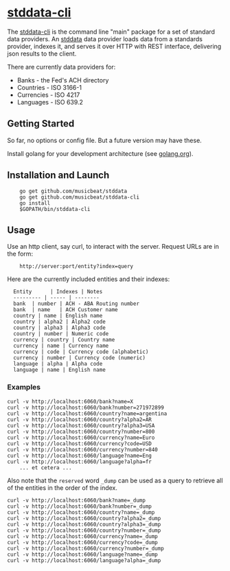 # [stddata-cli](https://github.com/musicbeat/stddata-cli)

The [stddata-cli](https://github.com/musicbeat/stddata-cli) is the command line "main" package for a set of standard data providers. An [stddata](https://github.com/musicbeat/stddata) data provider loads data from a standards provider, indexes it, and serves it over HTTP with REST interface, delivering json results to the client.

There are currently data providers for:

 * Banks - the Fed's ACH directory
 * Countries - ISO 3166-1
 * Currencies - ISO 4217
 * Languages - ISO 639.2

## Getting Started

So far, no options or config file. But a future version may have
these.

Install golang for your development architecture (see [golang.org](http://golang.org)).

## Installation and Launch
```
	go get github.com/musicbeat/stddata
	go get github.com/musicbeat/stddata-cli
	go install
	$GOPATH/bin/stddata-cli
```
## Usage
Use an http client, say curl, to interact with the server. Request URLs are in the form:
```
    http://server:port/entity?index=query
```
Here are the currently included entities and their indexes:
```
  Entity      | Indexes | Notes
  --------- | ----- | --------
  bank  | number | ACH - ABA Routing number
  bank  | name   | ACH Customer name
  country | name | English name
  country | alpha2 | Alpha2 code
  country | alpha3 | Alpha3 code
  country | number | Numeric code
  currency | country | Country name
  currency | name | Currency name
  currency | code | Currency code (alphabetic)
  currency | number | Currency code (numeric)
  language | alpha | Alpha code
  language | name | English name
```

### Examples
```
curl -v http://localhost:6060/bank?name=X
curl -v http://localhost:6060/bank?number=271972899
curl -v http://localhost:6060/country?name=argentina
curl -v http://localhost:6060/country?alpha2=AR
curl -v http://localhost:6060/country?alpha3=USA
curl -v http://localhost:6060/country?number=800
curl -v http://localhost:6060/currency?name=Euro
curl -v http://localhost:6060/currency?code=USD
curl -v http://localhost:6060/currency?number=840
curl -v http://localhost:6060/language?name=Eng
curl -v http://localhost:6060/language?alpha=fr
	... et cetera ...
```

Also note that the `reserved` word `_dump` can be used as a query to retrieve all of the entities in the order of the index.

```
curl -v http://localhost:6060/bank?name=_dump
curl -v http://localhost:6060/bank?number=_dump
curl -v http://localhost:6060/country?name=_dump
curl -v http://localhost:6060/country?alpha2=_dump
curl -v http://localhost:6060/country?alpha3=_dump
curl -v http://localhost:6060/country?number=_dump
curl -v http://localhost:6060/currency?name=_dump
curl -v http://localhost:6060/currency?code=_dump
curl -v http://localhost:6060/currency?number=_dump
curl -v http://localhost:6060/language?name=_dump
curl -v http://localhost:6060/language?alpha=_dump
```
